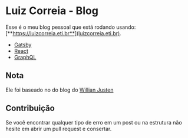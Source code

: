 # Luiz Correia - Blog

Esse é o meu blog pessoal que está rodando usando:
[**https://luizcorreia.eti.br**](luizcorreia.eti.br).

- [Gatsby](https://www.gatsbyjs.org)
- [React](https://reactjs.org)
- [GraphQL](https://graphql.org)

## Nota

Ele foi baseado no do blog do [Willian Justen](https://github.com/willianjusten/willianjusten.com.br)

## Contribuição

Se você encontrar qualquer tipo de erro em um post ou na estrutura não hesite em abrir um pull request e consertar.



